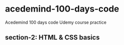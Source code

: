 # acedemind-100-days-code

Acedemind 100 days code Udemy course practice

## section-2: HTML & CSS basics
